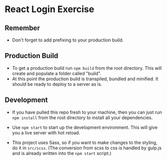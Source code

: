 # React Login Exercise

## Remember

* Don't forget to add prefixing to your production build.


## Production Build

* To get a production build run `npm build` from the root directory. This will create and populate a folder called "build". 
* At this point the production build is transpiled, bundled and minified. It should be ready to deploy to a server as is. 


## Development

* If you have pulled this repo fresh to your machine, then you can just run `npm install` from the root directory to install all your dependencies. 

* Use `npm start` to start up the development environment. This will give you a live server with hot reload.

* This project uses Sass, so if you want to make changes to the styling, do it in `src/scss`. (The conversion from scss to css is handled by gulp.js and is already written into the `npm start` script.)